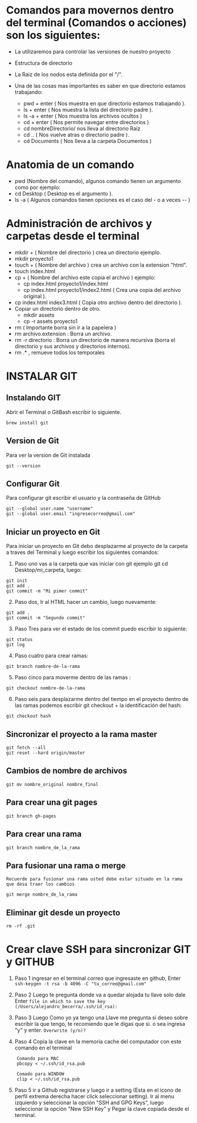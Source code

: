 # Comandos para movernos dentro del terminal (Comandos o acciones) son los siguientes:

   - La utilizaremos para controlar las versiones de nuestro proyecto 
   - Estructura de directorio
   - La Raiz de los nodos esta definida por el "/".
   - Una de las cosas mas importantes es saber en que directorio estamos trabajando:
   
        - pwd + enter ( Nos muestra en que directorio estamos trabajando ).
        - ls + enter ( Nos muestra la lista del directorio padre ).
        - ls -a + enter ( Nos muestra los archivos ocultos )
        - cd + enter ( Nos permite navegar entre directorios )
        - cd nombreDirectorio/ nos lleva al directorio Raiz
        - cd .. ( Nos vuelve atras o directorio padre ).
        - cd Documents ( Nos lleva a la carpeta Documentos )
        
# Anatomia de un comando

- pwd (Nombre del comando), algunos comando tienen un argumento como por ejemplo:
- cd Desktop ( Desktop es el argumento ).
- ls -a ( Algunos comandos tienen opciones es el caso del - o a veces -- )

# Administración de archivos y carpetas desde el terminal

- mkdir + ( Nombre del directorio ) crea un directorio ejemplo. 
- mkdir proyecto1
- touch + ( Nombre del archivo ) crea un archivo con la extension "html".
- touch index.html     
- cp + ( Nombre del archivo este copia el archivo ) ejemplo:
    - cp index.html proyecto1/index.html
    - cp index.html proyecto1/index2.html ( Crea una copia del archivo original ).
- cp index.html index3.html ( Copia otro archivo dentro del directorio ).     
- Copiar un directorio dentro de otro.
    - mkdir assets
    - cp -r assets proyecto1    
- rm ( Importante borra sin ir a la papelera )
- rm archivo.extension : Borra un archivo.
- rm -r directorio : Borra un directorio de manera recursiva (borra el directorio y sus   archivos y directorios internos).
- rm .* , remueve todos los temporales

# INSTALAR GIT

## Instalando GIT

Abrir el Terminal o GitBash escribir lo siguiente.

~~~
brew install git
~~~

## Version de Git 

Para ver la version de Git instalada

~~~
git --version
~~~

## Configurar Git 

Para configurar git escribir el usuario y la contraseña de GitHub

~~~	
git --global user.name "username" 
git --global user.email "ingresecorreo@gmail.com"
~~~

## Iniciar un proyecto en Git 

Para iniciar un proyecto en Git debo desplazarme al proyecto de la carpeta a traves del Terminal y luego escribir los siguientes comandos:

1. Paso uno vas a la carpeta que vas iniciar con git ejemplo git cd Desktop/mi_carpeta, luego:
~~~
git init
git add .
git commit -m "Mi pimer commit"
~~~

2. Paso dos, Ir al HTML hacer un cambio, luego nuevamente:
~~~
git add .
git commit -m "Segundo commit"
 ~~~     
3. Paso Tres para ver el estado de los commit puedo escribir lo siguiente:
~~~
git status
git log
~~~
4. Paso cuatro para crear ramas:
~~~
git branch nombre-de-la-rama
~~~
5. Paso cinco para moverme dentro de las ramas :
~~~
git checkout nombre-de-la-rama
~~~
6. Paso seis para desplazarme dentro del tiempo en el proyecto dentro de las ramas podemos escribir git checkout + la identificación del hash:
~~~
git checkout hash
~~~

## Sincronizar el proyecto a la rama master
~~~
git fetch --all
git reset --hard origin/master
~~~

## Cambios de nombre de archivos
~~~
git mv nombre_original nombre_final
~~~

## Para crear una git pages 
~~~
git branch gh-pages
~~~

## Para crear una rama 
~~~
git branch nombre_de_la_rama
~~~

## Para fusionar una rama o merge
`Recuerde para fusionar una rama usted debe estar situado en la rama que desa traer los cambios`
~~~
git merge nombre_de_la_rama
~~~

## Eliminar git desde un proyecto

~~~
rm -rf .git
~~~

# Crear clave SSH para sincronizar GIT y GITHUB


1. Paso 1 ingresar en el terminal correo que ingresaste en github, Enter
	`ssh-keygen -t rsa -b 4096 -C "tu_correo@gmail.com"`

2. Paso 2 Luego te pregunta donde va a quedar alojada tu llave solo dale Enter
	`file in which to save the key (/Users/alejandro_becerra/.ssh/id_rsa):` 

3. Paso 3 Luego Como yo ya tengo una Llave me pregunta si deseo sobre escribir la que tengo, te recomiendo que le digas que si. o sea ingresa "y" y enter.
	`Overwrite (y/n)?`

4. Paso 4 Copia la clave en la memoria cache del computador con este comando en el terminal
~~~
    Comando para MAC 
    pbcopy < ~/.ssh/id_rsa.pub
    
    Comado para WINDOW 
    clip < ~/.ssh/id_rsa.pub
~~~

5. Paso 5 ir a Github registrarse y luego ir a setting (Esta en el icono de perfil extrema derecha hacer click seleccionar setting). Ir al menu izquierdo y seleccionar la opción "SSH and GPG Keys", luego seleccionar la opción "New SSH Key" y Pegar la clave copiada desde el terminal.





